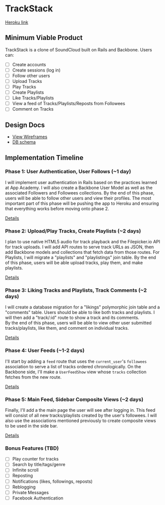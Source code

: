 # TrackStack

[Heroku link][heroku]

[heroku]: http://flux-capacitr.herokuapp.com

## Minimum Viable Product
TrackStack is a clone of SoundCloud built on Rails and Backbone. Users can:

<!-- This is a Markdown checklist. Use it to keep track of your progress! -->

- [ ] Create accounts
- [ ] Create sessions (log in)
- [ ] Follow other users
- [ ] Upload Tracks
- [ ] Play Tracks
- [ ] Create Playlists
- [ ] Like Tracks/Playlists
- [ ] View a feed of Tracks/Playlists/Reposts from Followees
- [ ] Comment on Tracks

## Design Docs
* [View Wireframes][views]
* [DB schema][schema]

[views]: ./docs/views.md
[schema]: ./docs/schema.md

## Implementation Timeline

### Phase 1: User Authentication, User Follows (~1 day)
I will implement user authentication in Rails based on the practices
learned at App Academy. I will also create a Backbone User Model as well as
the associated Followers and Followees collections. By the end of this phase,
users will be able to follow other users and view their profiles. The most
important part of this phase will be pushing the app to Heroku and ensuring
that everything works before moving onto phase 2.

[Details][phase-one]

### Phase 2: Upload/Play Tracks, Create Playlists (~2 days)
I plan to use native HTML5 audio for track playback and the Filepicker.io API
for track uploads.  I will add API routes to serve track URLs as JSON, then add Backbone
models and collections that fetch data from those routes.  For Playlists, I will
migrate a "playlists" and "playlistings" join table. By the end of this
phase, users will be able upload tracks, play them, and make playlists.

[Details][phase-two]

### Phase 3: Liking Tracks and Playlists, Track Comments (~2 days)
I will create a database migration for a "likings" polymorphic join table
and a "comments" table. Users should be able to like both tracks and playlists.
 I will then add a "track/:id" route to show a track and its comments.  
 By the end of this phase, users will be able to view other user submitted
 tracks/playlists, like them, and comment on individual tracks.

[Details][phase-three]

### Phase 4: User Feeds (~1-2 days)
I'll start by adding a `feed` route that uses the `current_user`'s
`followees` association to serve a list of tracks ordered
chronologically. On the Backbone side, I'll make a `UserFeedShow` view whose `tracks`
collection fetches from the new route.

[Details][phase-four]

### Phase 5: Main Feed, Sidebar Composite Views (~2 days)
Finally, I'll add a the main page the user will see after logging in.  This feed
will consist of all new tracks/playlists created by the user's followees.
I will also use the associations mentioned previously to create composite views
 to be used in the side bar.

[Details][phase-five]

### Bonus Features (TBD)
- [ ] Play counter for tracks
- [ ] Search by title/tags/genre
- [ ] Infinite scroll
- [ ] Reposting
- [ ] Notifications (likes, followings, reposts)
- [ ] Reblogging
- [ ] Private Messages
- [ ] Facebook Authentication

[phase-one]: ./docs/phases/phase1.md
[phase-two]: ./docs/phases/phase2.md
[phase-three]: ./docs/phases/phase3.md
[phase-four]: ./docs/phases/phase4.md
[phase-five]: ./docs/phases/phase5.md
